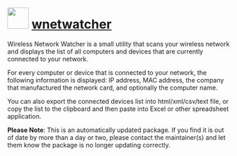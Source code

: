 ﻿# <img src="https://cdn.jsdelivr.net/gh/mkevenaar/chocolatey-packages@77038a102b198ab4b547811d09b914cb5396f191/icons/wnetwatcher.png" width="48" height="48"/> [wnetwatcher](https://chocolatey.org/packages/wnetwatcher)

Wireless Network Watcher is a small utility that scans your wireless network and displays the list of all computers and devices that are currently connected to your network.

For every computer or device that is connected to your network, the following information is displayed: IP address, MAC address, the company that manufactured the network card, and optionally the computer name.

You can also export the connected devices list into html/xml/csv/text file, or copy the list to the clipboard and then paste into Excel or other spreadsheet application.

**Please Note**: This is an automatically updated package. If you find it is
out of date by more than a day or two, please contact the maintainer(s) and
let them know the package is no longer updating correctly.
